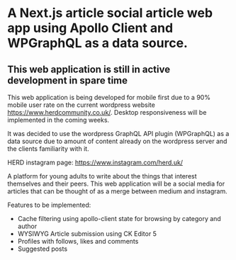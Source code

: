 # A Next.js article social article web app using Apollo Client and WPGraphQL as a data source.

## This web application is still in active development in spare time
This web application is being developed for mobile first due to a 90% mobile user rate on the current wordpress website https://www.herdcommunity.co.uk/. Desktop responsiveness will be implemented in the coming weeks.

It was decided to use the wordpress GraphQL API plugin (WPGraphQL) as a data source due to amount of content already on the wordpress server and the clients familiarity with it.

HERD instagram page: https://www.instagram.com/herd.uk/

A platform for young adults to write about the things that interest themselves and their peers. This web application will be a social media for articles that can be thought of as a merge between medium and instagram.

Features to be implemented:
* Cache filtering using apollo-client state for browsing by category and author
* WYSIWYG Article submission using CK Editor 5
* Profiles with follows, likes and comments
* Suggested posts
